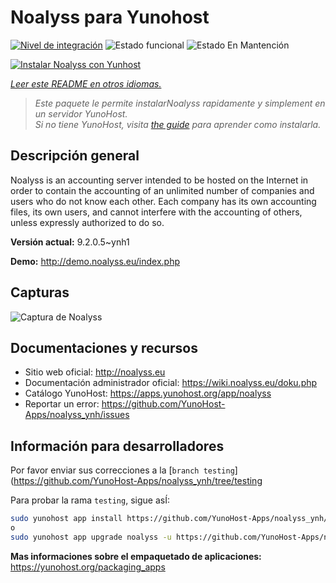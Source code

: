 <!--
Este archivo README esta generado automaticamente<https://github.com/YunoHost/apps/tree/master/tools/readme_generator>
No se debe editar a mano.
-->

# Noalyss para Yunohost

[![Nivel de integración](https://dash.yunohost.org/integration/noalyss.svg)](https://dash.yunohost.org/appci/app/noalyss) ![Estado funcional](https://ci-apps.yunohost.org/ci/badges/noalyss.status.svg) ![Estado En Mantención](https://ci-apps.yunohost.org/ci/badges/noalyss.maintain.svg)

[![Instalar Noalyss con Yunhost](https://install-app.yunohost.org/install-with-yunohost.svg)](https://install-app.yunohost.org/?app=noalyss)

*[Leer este README en otros idiomas.](./ALL_README.md)*

> *Este paquete le permite instalarNoalyss rapidamente y simplement en un servidor YunoHost.*  
> *Si no tiene YunoHost, visita [the guide](https://yunohost.org/install) para aprender como instalarla.*

## Descripción general

Noalyss is an accounting server intended to be hosted on the Internet in order to contain the accounting of an unlimited number of companies and users who do not know each other. Each company has its own accounting files, its own users, and cannot interfere with the accounting of others, unless expressly authorized to do so.

**Versión actual:** 9.2.0.5~ynh1

**Demo:** <http://demo.noalyss.eu/index.php>

## Capturas

![Captura de Noalyss](./doc/screenshots/Sélection_099_0.png)

## Documentaciones y recursos

- Sitio web oficial: <http://noalyss.eu>
- Documentación administrador oficial: <https://wiki.noalyss.eu/doku.php>
- Catálogo YunoHost: <https://apps.yunohost.org/app/noalyss>
- Reportar un error: <https://github.com/YunoHost-Apps/noalyss_ynh/issues>

## Información para desarrolladores

Por favor enviar sus correcciones a la [`branch testing`](https://github.com/YunoHost-Apps/noalyss_ynh/tree/testing

Para probar la rama `testing`, sigue asÍ:

```bash
sudo yunohost app install https://github.com/YunoHost-Apps/noalyss_ynh/tree/testing --debug
o
sudo yunohost app upgrade noalyss -u https://github.com/YunoHost-Apps/noalyss_ynh/tree/testing --debug
```

**Mas informaciones sobre el empaquetado de aplicaciones:** <https://yunohost.org/packaging_apps>
